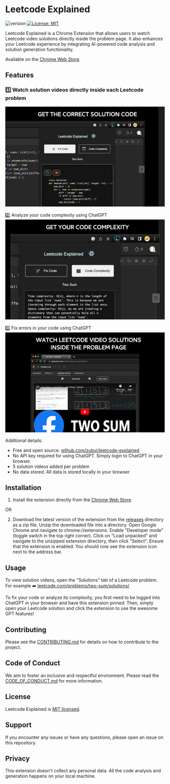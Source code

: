 # Leetcode Explained
![version](https://img.shields.io/badge/version-2.0.1-blue)
[![License: MIT](https://img.shields.io/badge/License-MIT-yellow.svg)](https://opensource.org/licenses/MIT)

Leetcode Explained is a Chrome Extension that allows users to watch Leetcode video solutions directly inside the problem page. It also enhances your Leetcode experience by integrating AI-powered code analysis and solution generation functionality.

Available on the [Chrome Web Store](https://chrome.google.com/webstore/detail/leetcode-explained/cofoinjfjcpgcjiinjhcpomcjoalijbe).

## Features
### 1️⃣ Watch solution videos directly inside each Leetcode problem
![Fix Code](src/assets/images/screenshots/fix-code.png)

2️⃣ Analyze your code complexity using ChatGPT
![Code Complexity](src/assets/images/screenshots/code-complexity.png)

3️⃣ Fix errors in your code using ChatGPT
![Add Video](src/assets/images/screenshots/add-video.png)


Additional details:
- Free and open source: [github.com/zubyj/leetcode-explained](https://github.com/zubyj/leetcode-explained)
- No API key required for using ChatGPT. Simply login to ChatGPT in your browser.
- 5 solution videos added per problem
- No data stored. All data is stored locally in your browser

## Installation

1. Install the extension directly from the [Chrome Web Store](https://chrome.google.com/webstore/detail/leetcode-explained/cofoinjfjcpgcjiinjhcpomcjoalijbe).

OR

2. Download the latest version of the extension from the [releases](./build) directory as a zip file.
   Unzip the downloaded file into a directory.
   Open Google Chrome and navigate to chrome://extensions.
   Enable "Developer mode" (toggle switch in the top right corner).
   Click on "Load unpacked" and navigate to the unzipped extension directory, then click "Select".
   Ensure that the extension is enabled. You should now see the extension icon next to the address bar.

## Usage
To view solution videos, open the "Solutions" tab of a Leetcode problem.
For example ➡️ [leetcode.com/problems/two-sum/solutions/](https://leetcode.com/problems/two-sum/solutions/)

To fix your code or analyze its complexity, you first need to be logged into ChatGPT in your browser and have this extension pinned. Then, simply open your Leetcode solution and click the extension to use the awesome GPT features!

## Contributing
Please see the [CONTRIBUTING.md](docs/CONTRIBUTING.md) for details on how to contribute to the project.

## Code of Conduct
We aim to foster an inclusive and respectful environment. Please read the [CODE_OF_CONDUCT.md](docs/CODE_OF_CONDUCT.md) for more information.

## License
Leetcode Explained is [MIT licensed](docs/LICENSE).

## Support
If you encounter any issues or have any questions, please open an issue on this repository.

## Privacy
This extension doesn't collect any personal data. All the code analysis and generation happens on your local machine.
